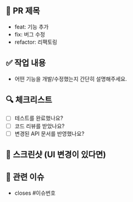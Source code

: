 ## 📌 PR 제목
- feat: 기능 추가
- fix: 버그 수정
- refactor: 리팩토링

## ✅ 작업 내용
- 어떤 기능을 개발/수정했는지 간단히 설명해주세요.

## 🔍 체크리스트
- [ ] 테스트를 완료했나요?
- [ ] 코드 리뷰를 받았나요?
- [ ] 변경된 API 문서를 반영했나요?

## 📸 스크린샷 (UI 변경이 있다면)

## 🔗 관련 이슈
- closes #이슈번호
